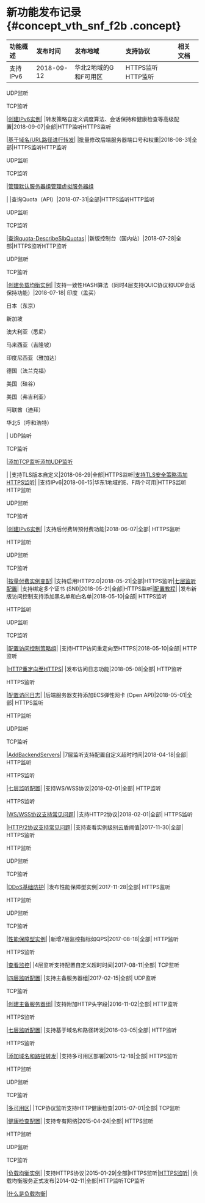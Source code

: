 # 新功能发布记录 {#concept_vth_snf_f2b .concept}

|功能概述|发布时间|发布地域|支持协议|相关文档|
|:---|:---|:---|:---|:---|
|支持IPv6|2018-09-12|华北2地域的G和F可用区|HTTPS监听HTTP监听

UDP监听

TCP监听

|[创建IPv6实例](../../../../intl.zh-CN/用户指南（新版控制台）/负载均衡实例/创建IPv6实例.md#)|
|转发策略自定义调度算法、会话保持和健康检查等高级配置|2018-09-07|全部|HTTP监听HTTPS监听

|[基于域名/URL路径进行转发](../../../../intl.zh-CN/教程/基于域名__URL路径进行转发.md#)|
|批量修改后端服务器端口号和权重|2018-08-31|全部|HTTPS监听HTTP监听

UDP监听

TCP监听

|[管理默认服务器组](../../../../intl.zh-CN/用户指南（新版控制台）/后端服务器/管理默认服务器组.md#)[管理虚拟服务器组](../../../../intl.zh-CN/用户指南（新版控制台）/后端服务器/管理虚拟服务器组.md#)

|
|查询Quota（API）|2018-07-31|全部|HTTPS监听HTTP监听

UDP监听

TCP监听

|[查询quota-DescribeSlbQuotas](../../../../intl.zh-CN/API参考/查询quota-DescribeSlbQuotas.md#)|
|新版控制台（国内站）|2018-07-28|全部|HTTPS监听HTTP监听

UDP监听

TCP监听

|[创建负载均衡实例](../../../../intl.zh-CN/用户指南（新版控制台）/负载均衡实例/创建负载均衡实例.md#)|
|支持一致性HASH算法（同时4层支持QUIC协议和UDP会话保持功能）|2018-07-18| 印度（孟买）

 日本（东京）

 新加坡

 澳大利亚（悉尼）

 马来西亚（吉隆坡）

 印度尼西亚（雅加达）

 德国（法兰克福）

 美国（硅谷）

 美国（弗吉利亚）

 阿联酋（迪拜）

 华北5（呼和浩特）

 | UDP监听

 TCP监听

 |[添加TCP监听](../../../../intl.zh-CN/用户指南（新版控制台）/监听/添加TCP监听.md#)[添加UDP监听](../../../../intl.zh-CN/用户指南（新版控制台）/监听/添加UDP监听.md#)

|
|支持TLS版本自定义|2018-06-29|全部|HTTPS监听|[支持TLS安全策略](../../../../intl.zh-CN/用户指南（新版控制台）/监听/支持TLS安全策略.md#)[添加HTTPS监听](../../../../intl.zh-CN/用户指南（新版控制台）/监听/添加HTTPS监听.md#)|
|支持IPv6|2018-06-15|华东1地域的E、F两个可用|HTTPS监听HTTP监听

UDP监听

TCP监听

|[创建IPv6实例](../../../../intl.zh-CN/用户指南（旧版，即将下线）/负载均衡实例/创建IPv6实例.md#)|
|支持后付费转预付费功能|2018-06-07|全部| HTTPS监听

 HTTP监听

 UDP监听

 TCP监听

 |[按量付费实例变配](../../../../intl.zh-CN/用户指南（旧版，即将下线）/负载均衡实例/按量付费实例变配.md#)|
|支持启用HTTP2.0|2018-05-21|全部|HTTPS监听|[七层监听配置](../../../../intl.zh-CN/用户指南（旧版，即将下线）/监听/七层监听/配置七层监听.md#table_iyk_ss5_vdb)|
|支持绑定多个证书 \(SNI\)|2018-05-21|全部|HTTPS监听|[配置教程](../../../../intl.zh-CN/用户指南（旧版，即将下线）/监听/七层监听/扩展域名/配置教程.md#)|
|发布新版访问控制支持添加黑名单和白名单|2018-05-10|全部| HTTPS监听

 HTTP监听

 UDP监听

 TCP监听

 |[配置访问控制策略组](../../../../intl.zh-CN/用户指南（旧版，即将下线）/访问控制/配置访问控制策略组.md#)|
|支持HTTP访问重定向至HTTPS|2018-05-10|全部| HTTP监听

 |[HTTP重定向至HTTPS](../../../../intl.zh-CN/用户指南（旧版，即将下线）/监听/七层监听/HTTP重定向至HTTPS.md#)|
|发布访问日志功能|2018-05-08|全部| HTTP监听

 HTTPS监听

 |[配置访问日志](../../../../intl.zh-CN/用户指南（旧版，即将下线）/日志管理/配置访问日志.md#)|
|后端服务器支持添加ECS弹性网卡 \(Open API\)|2018-05-01|全部| HTTPS监听

 HTTP监听

 UDP监听

 TCP监听

 |[AddBackendServers](../../../../intl.zh-CN/API参考/后端服务器/AddBackendServers.md#)|
|7层监听支持配置自定义超时时间|2018-04-18|全部| HTTP监听

 HTTPS监听

 |[七层监听配置](../../../../intl.zh-CN/用户指南（旧版，即将下线）/监听/七层监听/配置七层监听.md#table_iyk_ss5_vdb)|
|支持WS/WSS协议|2018-02-01|全部| HTTP监听

 HTTPS监听

 |[WS/WSS协议支持常见问题](../../../../intl.zh-CN/常见问题/WS__WSS协议支持常见问题.md#)|
|支持HTTP2协议|2018-02-01|全部| HTTPS监听

 |[HTTP/2协议支持常见问题](../../../../intl.zh-CN/常见问题/HTTP__2协议支持常见问题.md#)|
|支持查看实例级别云盾阈值|2017-11-30|全部| HTTPS监听

 HTTP监听

 UDP监听

 TCP监听

 |[DDoS基础防护](../../../../intl.zh-CN/用户指南（旧版，即将下线）/DDoS基础防护.md#)|
|发布性能保障型实例|2017-11-28|全部| HTTPS监听

 HTTP监听

 UDP监听

 TCP监听

 |[性能保障型实例](../../../../intl.zh-CN/用户指南（旧版，即将下线）/负载均衡实例/性能保障型实例.md#)|
|新增7层监控指标如QPS|2017-08-18|全部| HTTP监听

 HTTPS监听

 |[查看监控](../../../../intl.zh-CN/用户指南（旧版，即将下线）/监控/查看监控.md#)|
|4层监听支持配置自定义超时时间|2017-08-11|全部| TCP监听

 |[四层监听配置](../../../../intl.zh-CN/用户指南（旧版，即将下线）/监听/四层监听/配置四层监听.md#section_ats_xq5_vdb)|
|支持主备服务器组|2017-02-15|全部| UDP监听

 TCP监听

 |[创建主备服务器组](../../../../intl.zh-CN/用户指南（旧版，即将下线）/后端服务器/创建主备服务器组.md#)|
|支持附加HTTP头字段|2016-11-02|全部| HTTP监听

 HTTPS监听

 |[七层监听配置](../../../../intl.zh-CN/用户指南（旧版，即将下线）/监听/七层监听/配置七层监听.md#table_iyk_ss5_vdb)|
|支持基于域名和路径转发|2016-03-05|全部| HTTP监听

 HTTPS监听

 |[添加域名和路径转发](../../../../intl.zh-CN/用户指南（旧版，即将下线）/监听/七层监听/添加域名和路径转发.md#)|
|支持多可用区部署|2015-12-18|全部| HTTPS监听

 HTTP监听

 UDP监听

 TCP监听

 |[多可用区](../../../../intl.zh-CN/用户指南（旧版，即将下线）/多可用区.md#)|
|TCP协议监听支持HTTP健康检查|2015-07-01|全部| TCP监听

 |[健康检查配置](../../../../intl.zh-CN/用户指南（旧版，即将下线）/监听/健康检查/健康检查配置.md#)|
|支持专有网络|2015-04-24|全部| HTTPS监听

 HTTP监听

 UDP监听

 TCP监听

 |[负载均衡实例](../../../../intl.zh-CN/用户指南（旧版，即将下线）/负载均衡实例.md#)|
|支持HTTPS协议|2015-01-29|全部|HTTPS监听|[HTTPS监听](../../../../intl.zh-CN/用户指南（旧版，即将下线）/监听/七层监听/HTTPS监听.md#)|
|负载均衡服务正式发布|2014-02-11|全部|HTTP监听TCP监听

|[什么是负载均衡](../../../../intl.zh-CN/产品简介/什么是负载均衡.md#)|


